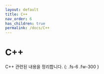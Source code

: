 ```yaml
---
layout: default
title: C++
nav_order: 6
has_children: true
permalink: /docs/C++
---
```


# C++
C++ 관련된 내용을 정리합니다.
{: .fs-6 .fw-300 }